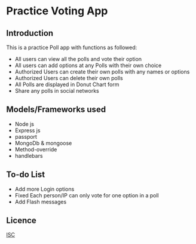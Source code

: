 # Practice Voting App
## Introduction
This is a practice Poll app with functions as followed:
* All users can view all the polls and vote their option
* All users can add options at any Polls with their own choice
* Authorized Users can create their own polls with any names or options
* Authorized Users can delete their own polls
* All Polls are displayed in Donut Chart form
* Share any polls in social networks

## Models/Frameworks used
* Node js
* Express js
* passport
* MongoDb & mongoose
* Method-override
* handlebars

## To-do List
- Add more Login options
- Fixed Each person/IP can only vote for one option in a poll
- Add Flash messages
## Licence
[ISC](https://opensource.org/licenses/ISC)